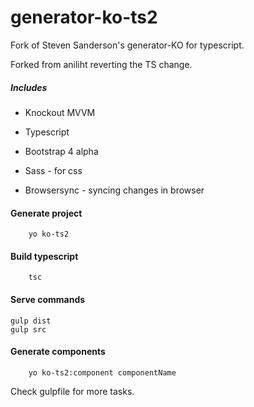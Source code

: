 # generator-ko-ts2

Fork of Steven Sanderson's generator-KO for typescript. 

Forked from aniliht reverting the TS change.




##### Includes

* Knockout MVVM

* Typescript

* Bootstrap 4 alpha

* Sass - for css

* Browsersync - syncing changes in browser


#### Generate project

        yo ko-ts2

#### Build typescript

        tsc

#### Serve commands
    
    gulp dist
    gulp src

#### Generate components
        

        yo ko-ts2:component componentName


Check gulpfile for more tasks.
